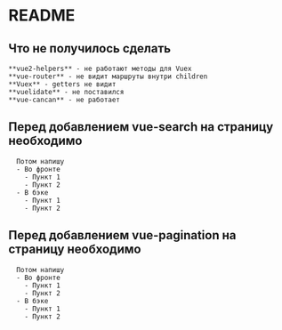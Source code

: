 # README


## Что не получилось сделать
```
**vue2-helpers** - не работают методы для Vuex
**vue-router** - не видит маршруты внутри children
**Vuex** - getters не видит
**vuelidate** - не поставился
**vue-cancan** - не работает
```

## Перед добавлением vue-search на страницу необходимо
```
  Потом напишу
  - Во фронте
    - Пункт 1
    - Пункт 2
  - В бэке
    - Пункт 1
    - Пункт 2
```

## Перед добавлением vue-pagination на страницу необходимо
```
  Потом напишу
  - Во фронте
    - Пункт 1
    - Пункт 2
  - В бэке
    - Пункт 1
    - Пункт 2

```